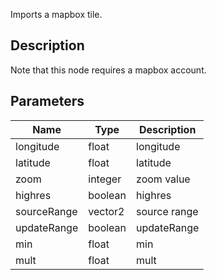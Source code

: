 Imports a mapbox tile.


## Description

Note that this node requires a mapbox account.

## Parameters

<table>
<thead>
	<tr>
		<th>Name</th>
		<th>Type</th>
		<th>Description</th>
	</tr>
</thead>
<tr>
	<td>longitude</td>
	<td><div class='bg-yellow-800 px-2 py-px text-white rounded-sm'>float</div></td>
	<td>longitude</td>
</tr>
<tr>
	<td>latitude</td>
	<td><div class='bg-yellow-800 px-2 py-px text-white rounded-sm'>float</div></td>
	<td>latitude</td>
</tr>
<tr>
	<td>zoom</td>
	<td><div class='bg-orange-800 px-2 py-px text-white rounded-sm'>integer</div></td>
	<td>zoom value</td>
</tr>
<tr>
	<td>highres</td>
	<td><div class='bg-emerald-800 px-2 py-px text-white rounded-sm'>boolean</div></td>
	<td>highres</td>
</tr>
<tr>
	<td>sourceRange</td>
	<td><div class='bg-teal-800 px-2 py-px text-white rounded-sm'>vector2</div></td>
	<td>source range</td>
</tr>
<tr>
	<td>updateRange</td>
	<td><div class='bg-emerald-800 px-2 py-px text-white rounded-sm'>boolean</div></td>
	<td>updateRange</td>
</tr>
<tr>
	<td>min</td>
	<td><div class='bg-yellow-800 px-2 py-px text-white rounded-sm'>float</div></td>
	<td>min</td>
</tr>
<tr>
	<td>mult</td>
	<td><div class='bg-yellow-800 px-2 py-px text-white rounded-sm'>float</div></td>
	<td>mult</td>
</tr>
</table>